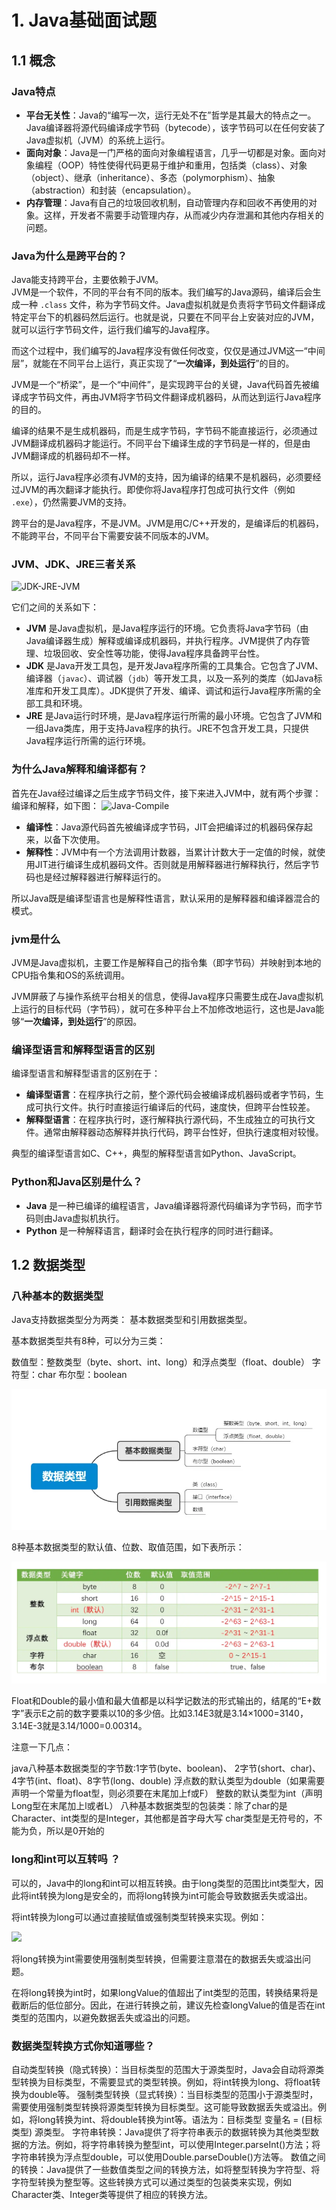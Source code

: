 # 1. Java基础面试题

## 1.1 概念

### Java特点
- **平台无关性**：Java的“编写一次，运行无处不在”哲学是其最大的特点之一。Java编译器将源代码编译成字节码（bytecode），该字节码可以在任何安装了Java虚拟机（JVM）的系统上运行。
- **面向对象**：Java是一门严格的面向对象编程语言，几乎一切都是对象。面向对象编程（OOP）特性使得代码更易于维护和重用，包括类（class）、对象（object）、继承（inheritance）、多态（polymorphism）、抽象（abstraction）和封装（encapsulation）。
- **内存管理**：Java有自己的垃圾回收机制，自动管理内存和回收不再使用的对象。这样，开发者不需要手动管理内存，从而减少内存泄漏和其他内存相关的问题。

### Java为什么是跨平台的？
Java能支持跨平台，主要依赖于JVM。  
JVM是一个软件，不同的平台有不同的版本。我们编写的Java源码，编译后会生成一种 `.class` 文件，称为字节码文件。Java虚拟机就是负责将字节码文件翻译成特定平台下的机器码然后运行。也就是说，只要在不同平台上安装对应的JVM，就可以运行字节码文件，运行我们编写的Java程序。

而这个过程中，我们编写的Java程序没有做任何改变，仅仅是通过JVM这一“中间层”，就能在不同平台上运行，真正实现了“**一次编译，到处运行**”的目的。  

JVM是一个“桥梁”，是一个“中间件”，是实现跨平台的关键，Java代码首先被编译成字节码文件，再由JVM将字节码文件翻译成机器码，从而达到运行Java程序的目的。

编译的结果不是生成机器码，而是生成字节码，字节码不能直接运行，必须通过JVM翻译成机器码才能运行。不同平台下编译生成的字节码是一样的，但是由JVM翻译成的机器码却不一样。

所以，运行Java程序必须有JVM的支持，因为编译的结果不是机器码，必须要经过JVM的再次翻译才能执行。即使你将Java程序打包成可执行文件（例如 `.exe`），仍然需要JVM的支持。

跨平台的是Java程序，不是JVM。JVM是用C/C++开发的，是编译后的机器码，不能跨平台，不同平台下需要安装不同版本的JVM。

### JVM、JDK、JRE三者关系
![JDK-JRE-JVM](images/JDK-JRE-JVM.webp)

它们之间的关系如下：
- **JVM** 是Java虚拟机，是Java程序运行的环境。它负责将Java字节码（由Java编译器生成）解释或编译成机器码，并执行程序。JVM提供了内存管理、垃圾回收、安全性等功能，使得Java程序具备跨平台性。
- **JDK** 是Java开发工具包，是开发Java程序所需的工具集合。它包含了JVM、编译器（`javac`）、调试器（`jdb`）等开发工具，以及一系列的类库（如Java标准库和开发工具库）。JDK提供了开发、编译、调试和运行Java程序所需的全部工具和环境。
- **JRE** 是Java运行时环境，是Java程序运行所需的最小环境。它包含了JVM和一组Java类库，用于支持Java程序的执行。JRE不包含开发工具，只提供Java程序运行所需的运行环境。

### 为什么Java解释和编译都有？
首先在Java经过编译之后生成字节码文件，接下来进入JVM中，就有两个步骤：编译和解释，如下图：
![Java-Compile](images/Java-Compile.webp)

- **编译性**：Java源代码首先被编译成字节码，JIT会把编译过的机器码保存起来，以备下次使用。
- **解释性**：JVM中有一个方法调用计数器，当累计计数大于一定值的时候，就使用JIT进行编译生成机器码文件。否则就是用解释器进行解释执行，然后字节码也是经过解释器进行解释运行的。

所以Java既是编译型语言也是解释性语言，默认采用的是解释器和编译器混合的模式。

### jvm是什么
JVM是Java虚拟机，主要工作是解释自己的指令集（即字节码）并映射到本地的CPU指令集和OS的系统调用。  

JVM屏蔽了与操作系统平台相关的信息，使得Java程序只需要生成在Java虚拟机上运行的目标代码（字节码），就可在多种平台上不加修改地运行，这也是Java能够“**一次编译，到处运行**”的原因。

### 编译型语言和解释型语言的区别
编译型语言和解释型语言的区别在于：
- **编译型语言**：在程序执行之前，整个源代码会被编译成机器码或者字节码，生成可执行文件。执行时直接运行编译后的代码，速度快，但跨平台性较差。
- **解释型语言**：在程序执行时，逐行解释执行源代码，不生成独立的可执行文件。通常由解释器动态解释并执行代码，跨平台性好，但执行速度相对较慢。

典型的编译型语言如C、C++，典型的解释型语言如Python、JavaScript。

### Python和Java区别是什么？
- **Java** 是一种已编译的编程语言，Java编译器将源代码编译为字节码，而字节码则由Java虚拟机执行。
- **Python** 是一种解释语言，翻译时会在执行程序的同时进行翻译。

## 1.2 数据类型

### 八种基本的数据类型

Java支持数据类型分为两类： 基本数据类型和引用数据类型。

基本数据类型共有8种，可以分为三类：

数值型：整数类型（byte、short、int、long）和浮点类型（float、double）
字符型：char
布尔型：boolean

![Data-Structure](images/Data-Structure.webp)

8种基本数据类型的默认值、位数、取值范围，如下表所示：

![Data-Structure-Value](images/Data-Structure-Value.webp)

Float和Double的最小值和最大值都是以科学记数法的形式输出的，结尾的“E+数字”表示E之前的数字要乘以10的多少倍。比如3.14E3就是3.14×1000=3140，3.14E-3就是3.14/1000=0.00314。

注意一下几点：

java八种基本数据类型的字节数:1字节(byte、boolean)、 2字节(short、char)、4字节(int、float)、8字节(long、double)
浮点数的默认类型为double（如果需要声明一个常量为float型，则必须要在末尾加上f或F）
整数的默认类型为int（声明Long型在末尾加上l或者L）
八种基本数据类型的包装类：除了char的是Character、int类型的是Integer，其他都是首字母大写
char类型是无符号的，不能为负，所以是0开始的

### long和int可以互转吗 ？

可以的，Java中的long和int可以相互转换。由于long类型的范围比int类型大，因此将int转换为long是安全的，而将long转换为int可能会导致数据丢失或溢出。

将int转换为long可以通过直接赋值或强制类型转换来实现。例如：

![](code.png)

将long转换为int需要使用强制类型转换，但需要注意潜在的数据丢失或溢出问题。

在将long转换为int时，如果longValue的值超出了int类型的范围，转换结果将是截断后的低位部分。因此，在进行转换之前，建议先检查longValue的值是否在int类型的范围内，以避免数据丢失或溢出的问题。

### 数据类型转换方式你知道哪些？

自动类型转换（隐式转换）：当目标类型的范围大于源类型时，Java会自动将源类型转换为目标类型，不需要显式的类型转换。例如，将int转换为long、将float转换为double等。
强制类型转换（显式转换）：当目标类型的范围小于源类型时，需要使用强制类型转换将源类型转换为目标类型。这可能导致数据丢失或溢出。例如，将long转换为int、将double转换为int等。语法为：目标类型 变量名 = (目标类型) 源类型。
字符串转换：Java提供了将字符串表示的数据转换为其他类型数据的方法。例如，将字符串转换为整型int，可以使用Integer.parseInt()方法；将字符串转换为浮点型double，可以使用Double.parseDouble()方法等。
数值之间的转换：Java提供了一些数值类型之间的转换方法，如将整型转换为字符型、将字符型转换为整型等。这些转换方式可以通过类型的包装类来实现，例如Character类、Integer类等提供了相应的转换方法。